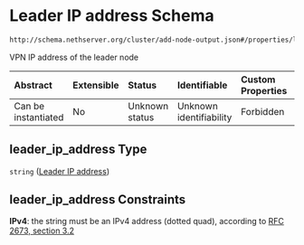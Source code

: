 # Leader IP address Schema

```txt
http://schema.nethserver.org/cluster/add-node-output.json#/properties/leader_ip_address
```

VPN IP address of the leader node

| Abstract            | Extensible | Status         | Identifiable            | Custom Properties | Additional Properties | Access Restrictions | Defined In                                                                    |
| :------------------ | :--------- | :------------- | :---------------------- | :---------------- | :-------------------- | :------------------ | :---------------------------------------------------------------------------- |
| Can be instantiated | No         | Unknown status | Unknown identifiability | Forbidden         | Allowed               | none                | [add-node-output.json\*](cluster/add-node-output.json "open original schema") |

## leader\_ip\_address Type

`string` ([Leader IP address](add-node-output-properties-leader-ip-address.md))

## leader\_ip\_address Constraints

**IPv4**: the string must be an IPv4 address (dotted quad), according to [RFC 2673, section 3.2](https://tools.ietf.org/html/rfc2673 "check the specification")
